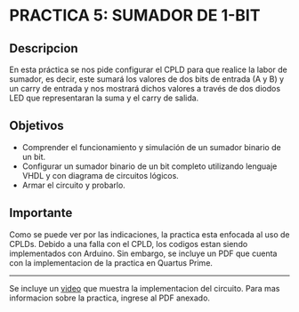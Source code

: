 # PRACTICA 5: SUMADOR DE 1-BIT
## Descripcion
En esta práctica se nos pide configurar el CPLD para que realice la labor de
sumador, es decir, este sumará los valores de dos bits de entrada (A y B) y un carry
de entrada y nos mostrará dichos valores a través de dos diodos LED que
representaran la suma y el carry de salida.
## Objetivos
* Comprender el funcionamiento y simulación de un sumador binario de un bit.
* Configurar un sumador binario de un bit completo utilizando lenguaje VHDL y
con diagrama de circuitos lógicos.
* Armar el circuito y probarlo.
## Importante
Como se puede ver por las indicaciones, la practica esta enfocada al uso de CPLDs. Debido a una falla con el CPLD, los codigos estan siendo implementados con Arduino. Sin embargo, se incluye un PDF que cuenta con la implementacion de la practica en Quartus Prime.
* * *
Se incluye un [video](https://youtu.be/P5ZyQ9-vDBM) que muestra la implementacion del circuito. Para mas informacion sobre la practica, ingrese al PDF anexado.